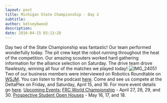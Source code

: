 ```yaml
---
layout: post
title: Michigan State Championship - Day 2
subtitle:
author: kelseybwood
description:
date: 2016-04-15 03:13:28
---
```


Day two of the State Championship was fantastic! Our team performed wonderfully today. The pit crew kept the robot running throughout the heat of the competition. Our amazing scouters worked hard gathering information for the alliance selection on Saturday. The drive team drove flawlessly, winning all four of the matches we played today! ![IMG_24051](/wp-content/uploads/2016/04/IMG_24051-1024x768.jpg) Two of our business members were interviewed on Robotics Roundtable on [WSJM](http://www.wsjm.com/). You can listen to the podcast [here](https://soundcloud.com/wsjm/robotics-roundtable-041416). Come and see us compete at the DeltaPlex on Friday, and Saturday, April 15, and 16. For more event details go [here](http://firstinmichigan.org/FRC_2016/State_Championship/state_championship.html). [Upcoming Events:](http://www.strykeforce.org/events) [FRC World Championship](http://strykeforce.org/events/event/frc-world-championship/) \- April 27, 28, 29, and 30. [Prospective Student Open Houses](http://strykeforce.org/2016/03/26/open-house-announcement/) \- May 16, 17, and 18.
